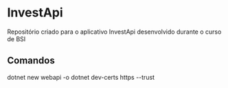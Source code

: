 # InvestApi
Repositório criado para o aplicativo InvestApi desenvolvido durante o curso de BSI


## Comandos
dotnet new webapi -o <nome>
dotnet dev-certs https --trust